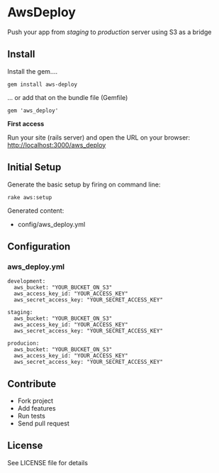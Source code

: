 # AwsDeploy

Push your app from _staging_ to _production_ server using S3 as a bridge


## Install

Install the gem.... 

```
gem install aws-deploy
```

... or add that on the bundle file (Gemfile)

```
gem 'aws_deploy'
```


__First access__


Run your site (rails server) and open the URL on your browser: [http://localhost:3000/aws_deploy](http://localhost:3000/aws_deploy)




## Initial Setup

Generate the basic setup by firing on command line:

```
rake aws:setup
```

Generated content:

- config/aws_deploy.yml


## Configuration

### aws_deploy.yml ###

```
development:
  aws_bucket: "YOUR_BUCKET_ON_S3"
  aws_access_key_id: "YOUR_ACCESS_KEY"
  aws_secret_access_key: "YOUR_SECRET_ACCESS_KEY"

staging: 
  aws_bucket: "YOUR_BUCKET_ON_S3"
  aws_access_key_id: "YOUR_ACCESS_KEY"
  aws_secret_access_key: "YOUR_SECRET_ACCESS_KEY"

producion:
  aws_bucket: "YOUR_BUCKET_ON_S3"
  aws_access_key_id: "YOUR_ACCESS_KEY"
  aws_secret_access_key: "YOUR_SECRET_ACCESS_KEY"

```








## Contribute

- Fork project
- Add features
- Run tests
- Send pull request

## License

See LICENSE file for details